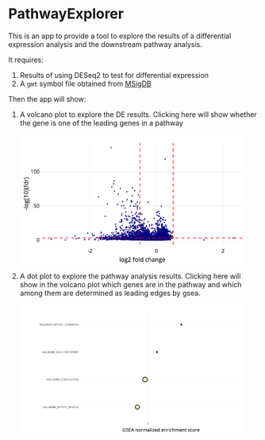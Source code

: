 # PathwayExplorer

This is an app to provide a tool to explore the results of a differential expression analysis and the downstream pathway analysis.

It requires:

1. Results of using DESeq2 to test for differential expression
2. A `gmt` symbol file obtained from [MSigDB](https://www.gsea-msigdb.org/gsea/msigdb/)

Then the app will show:

1. A volcano plot to explore the DE results. Clicking here will show whether the gene is one of the leading genes in a pathway

<center>
<img src="man/figures/demo_volcano.png" alt = "volcano" width = "450"/>
</center>

2. A dot plot to explore the pathway analysis results. Clicking here will show in the volcano plot which genes are in the pathway and which among them are determined as leading edges by gsea.

<center>
<img src="man/figures/demo_pathway.png" alt = "path" width = "450" />
</center>


